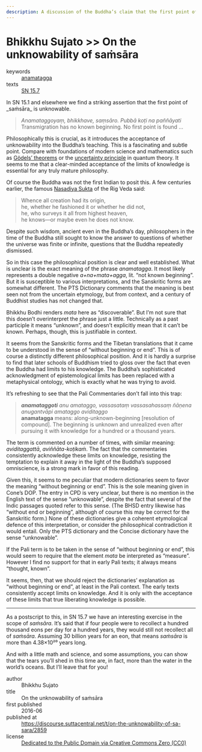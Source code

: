 ```yaml
---
description: A discussion of the Buddha’s claim that the first point of transmigration existence is not knowable. 
---
```


# Bhikkhu Sujato >> On the unknowability of saṁsāra

<dl class='metadata'>
<dt id='keywords'>keywords</dt>
	<dd property='dc:subject'>
		<a  target='_blank' rel='noopener' href='https://suttacentral.net/define/anamatagga'>anamatagga</a>
	</dd>
<dt id='uid_sutta'>texts</dt>
	<dd property='dc:identifier'>
		<a  target='_blank' rel='noopener' href='https:suttacentral.net/sn15.7'>SN 15.7</a>
	</dd>
</dl>
 In SN 15.1 and elsewhere we find a striking assertion that the first point of _saṁsāra_ is unknowable. 

>*Anamataggoyaṃ, bhikkhave, saṃsāro. Pubbā koṭi na paññāyati*  
>Transmigration has no known beginning. No first point is found …  

Philosophically this is crucial, as it introduces the acceptance of unknowability into the Buddha’s teaching. This is a fascinating and subtle point. Compare with foundations of modern science and mathematics such as [Gödels’ theorems](https://en.m.wikipedia.org/wiki/G%C3%B6del%27s_incompleteness_theorems) or the [uncertainty principle](https://en.m.wikipedia.org/wiki/Uncertainty_principle) in quantum theory. It seems to me that a clear-minded acceptance of the limits of knowledge is essential for any truly mature philosophy.

Of course the Buddha was not the first Indian to posit this. A few centuries earlier, the famous [Nasadiya Sukta](https://en.m.wikipedia.org/wiki/Nasadiya_Sukta) of the Rig Veda said:

>Whence all creation had its origin,  
>he, whether he fashioned it or whether he did not,  
>he, who surveys it all from highest heaven,  
>he knows—or maybe even he does not know.  

Despite such wisdom, ancient even in the Buddha’s day, philosophers in the time of the Buddha still sought to know the answer to questions of whether the universe was finite or infinite, questions that the Buddha repeatedly dismissed.

So in this case the philosophical position is clear and well established. What is unclear is the exact meaning of the phrase *anamatagga*. It most likely represents a double negative *a+na+mata+agga*, lit. “not known beginning”. But it is susceptible to various interpretations, and the Sanskritic forms are somewhat different. The PTS Dictionary comments that the meaning is best seen not from the uncertain etymology, but from context, and a century of Buddhist studies has not changed that.

Bhikkhu Bodhi renders *mata* here as “discoverable”. But I’m not sure that this doesn’t overinterpret the phrase just a little. Technically as a past participle it means “unknown”, and doesn’t explicitly mean that it can’t be known. Perhaps, though, this is justifiable in context.

It seems from the Sanskritic forms and the Tibetan translations that it came to be understood in the sense of “without beginning or end”. This is of course a distinctly different philosophical position. And it is hardly a surprise to find that later schools of Buddhism tried to gloss over the fact that even the Buddha had limits to his knowledge. The Buddha’s sophisticated acknowledgment of epistemological limits has been replaced with a metaphysical ontology, which is exactly what he was trying to avoid.

It’s refreshing to see that the Pali Commentaries don’t fall into this trap:

>***anamataggoti** anu amataggo, vassasataṃ vassasahassaṃ ñāṇena anugantvāpi amataggo aviditaggo*  
>**anamatagga** means: along-unknown-beginning [resolution of compound].  The beginning is unknown and unrealized even after pursuing it with knowledge for a hundred or a thousand years.  

The term is commented on a number of times, with similar meaning: *aviditaggattā*, *aviññāta-koṭikaṁ*. The fact that the commentaries consistently acknowledge these limits on knowledge, resisting the temptation to explain it away in the light of the Buddha’s supposed omniscience, is a strong mark in favor of this reading.

Given this, it seems to me peculiar that modern dictionaries seem to favor the meaning “without beginning or end”. This is the sole meaning given in Cone’s DOP. The entry in CPD is very unclear, but there is no mention in the English text of the sense “unknowable”, despite the fact that several of the Indic passages quoted refer to this sense. (The BHSD entry likewise has “without end or beginning”, although of course this may be correct for the Sanskritic form.) None of these dictionaries give a coherent etymological defence of this interpretation, or consider the philosophical contradiction it would entail. Only the PTS dictionary and the Concise dictionary have the sense “unknowable”. 

If the Pali term is to be taken in the sense of “without beginning or end”, this would seem to require that the element *mata* be interpreted as “measure”. However I find no support for that in early Pali texts; it always means “thought, known”.

It seems, then, that we should reject the dictionaries’ explanation as “without beginning or end”, at least in the Pali context. The early texts consistently accept limits on knowledge. And it is only with the acceptance of these limits that true liberating knowledge is possible.

***

As a postscript to this, in SN 15.7 we have an interesting exercise in the scope of _saṁsāra_. It’s said that if four people were to recollect a hundred thousand eons per day for a hundred years, they would still not recollect all of _saṁsāra_. Assuming 30 billion years for an eon, that means _saṁsāra_ is more than 4.38×10²⁰ years long. 

And with a little math and science, and some assumptions, you can show that the tears you’ll shed in this time are, in fact, more than the water in the world’s oceans. But I’ll leave that for you!

<footer>
<dl class='metadata'>
<dt id='author'>author</dt>
	<dd property='dc:creator'>Bhikkhu Sujato</dd>
<dt id='title'>title</dt>
	<dd property='dc:title'>On the unknowability of saṁsāra</dd>
<dt id='first_published_date'>first published</dt>
	<dd property='dc:date'>2016-06</dd>
<dt id='first_published_url'>published at</dt>
<dd property='dc:source'>
		<a  target='_blank' rel='noopener' href='https://discourse.suttacentral.net/t/on-the-unknowability-of-sa-sara/2859'>https://discourse.suttacentral.net/t/on-the-unknowability-of-sa-sara/2859</a>
</dd>
	<dt id='license'>license</dt>
	<dd property='dc:rights'>
		<a  target='_blank' rel='noopener' href='https://creativecommons.org/publicdomain/zero/1.0/legalcode'>Dedicated to the Public Domain via Creative Commons Zero (CC0)</a>
	</dd>
</dl>
</footer>